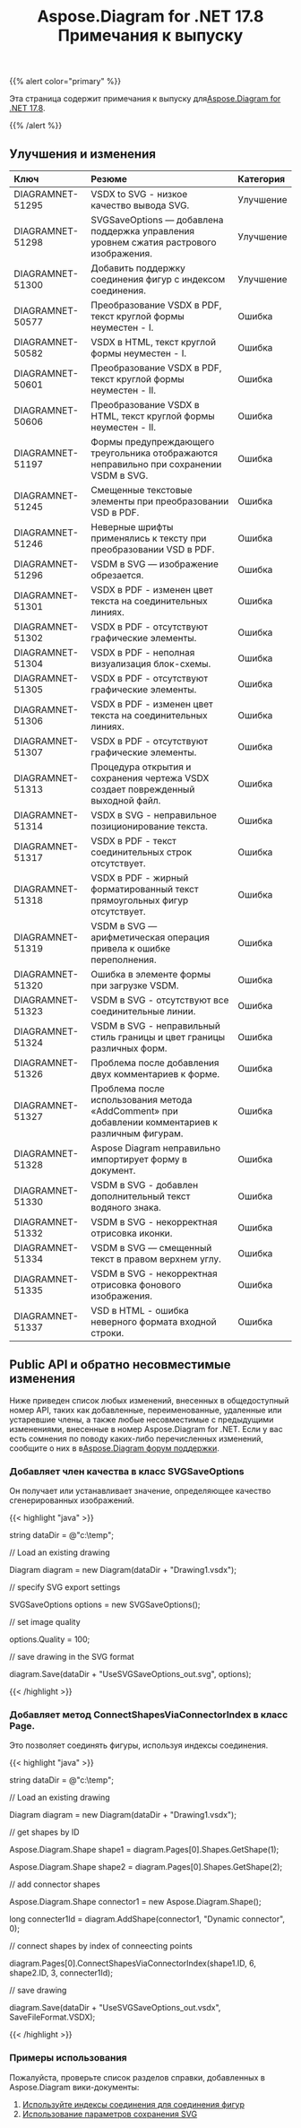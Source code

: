 ﻿---
title: Aspose.Diagram for .NET 17.8 Примечания к выпуску
type: docs
weight: 50
url: /ru/net/aspose-diagram-for-net-17-8-release-notes/
---
{{% alert color="primary" %}} 

 Эта страница содержит примечания к выпуску для[Aspose.Diagram for .NET 17.8](https://www.nuget.org/packages/Aspose.Diagram/17.8.0).

{{% /alert %}} 
## **Улучшения и изменения**

|**Ключ**|**Резюме**|**Категория**|
|:- |:- |:- |
|DIAGRAMNET-51295|VSDX to SVG - низкое качество вывода SVG.|Улучшение|
|DIAGRAMNET-51298|SVGSaveOptions — добавлена поддержка управления уровнем сжатия растрового изображения.|Улучшение|
|DIAGRAMNET-51300|Добавить поддержку соединения фигур с индексом соединения.|Улучшение|
|DIAGRAMNET-50577|Преобразование VSDX в PDF, текст круглой формы неуместен - I.|Ошибка|
|DIAGRAMNET-50582|VSDX в HTML, текст круглой формы неуместен - I.|Ошибка|
|DIAGRAMNET-50601|Преобразование VSDX в PDF, текст круглой формы неуместен - II.|Ошибка|
|DIAGRAMNET-50606|Преобразование VSDX в HTML, текст круглой формы неуместен - II.|Ошибка|
|DIAGRAMNET-51197|Формы предупреждающего треугольника отображаются неправильно при сохранении VSDM в SVG.|Ошибка|
|DIAGRAMNET-51245|Смещенные текстовые элементы при преобразовании VSD в PDF.|Ошибка|
|DIAGRAMNET-51246|Неверные шрифты применялись к тексту при преобразовании VSD в PDF.|Ошибка|
|DIAGRAMNET-51296|VSDM в SVG — изображение обрезается.|Ошибка|
|DIAGRAMNET-51301|VSDX в PDF - изменен цвет текста на соединительных линиях.|Ошибка|
|DIAGRAMNET-51302|VSDX в PDF - отсутствуют графические элементы.|Ошибка|
|DIAGRAMNET-51304|VSDX в PDF - неполная визуализация блок-схемы.|Ошибка|
|DIAGRAMNET-51305|VSDX в PDF - отсутствуют графические элементы.|Ошибка|
|DIAGRAMNET-51306|VSDX в PDF - изменен цвет текста на соединительных линиях.|Ошибка|
|DIAGRAMNET-51307|VSDX в PDF - отсутствуют графические элементы.|Ошибка|
|DIAGRAMNET-51313|Процедура открытия и сохранения чертежа VSDX создает поврежденный выходной файл.|Ошибка|
|DIAGRAMNET-51314|VSDX в SVG - неправильное позиционирование текста.|Ошибка|
|DIAGRAMNET-51317|VSDX в PDF - текст соединительных строк отсутствует.|Ошибка|
|DIAGRAMNET-51318|VSDX в PDF - жирный форматированный текст прямоугольных фигур отсутствует.|Ошибка|
|DIAGRAMNET-51319|VSDM в SVG — арифметическая операция привела к ошибке переполнения.|Ошибка|
|DIAGRAMNET-51320|Ошибка в элементе формы при загрузке VSDM.|Ошибка|
|DIAGRAMNET-51323|VSDM в SVG - отсутствуют все соединительные линии.|Ошибка|
|DIAGRAMNET-51324|VSDM в SVG - неправильный стиль границы и цвет границы различных форм.|Ошибка|
|DIAGRAMNET-51326|Проблема после добавления двух комментариев к форме.|Ошибка|
|DIAGRAMNET-51327|Проблема после использования метода «AddComment» при добавлении комментариев к различным фигурам.|Ошибка|
|DIAGRAMNET-51328|Aspose Diagram неправильно импортирует форму в документ.|Ошибка|
|DIAGRAMNET-51330|VSDM в SVG - добавлен дополнительный текст водяного знака.|Ошибка|
|DIAGRAMNET-51332|VSDM в SVG - некорректная отрисовка иконки.|Ошибка|
|DIAGRAMNET-51334|VSDM в SVG — смещенный текст в правом верхнем углу.|Ошибка|
|DIAGRAMNET-51335|VSDM в SVG - некорректная отрисовка фонового изображения.|Ошибка|
|DIAGRAMNET-51337|VSD в HTML - ошибка неверного формата входной строки.|Ошибка|
## **Public API и обратно несовместимые изменения**
Ниже приведен список любых изменений, внесенных в общедоступный номер API, таких как добавленные, переименованные, удаленные или устаревшие члены, а также любые несовместимые с предыдущими изменениями, внесенные в номер Aspose.Diagram for .NET. Если у вас есть сомнения по поводу каких-либо перечисленных изменений, сообщите о них в в[Aspose.Diagram форум поддержки](https://forum.aspose.com/c/diagram/17).
### **Добавляет член качества в класс SVGSaveOptions**
Он получает или устанавливает значение, определяющее качество сгенерированных изображений.

{{< highlight "java" >}}

 string dataDir = @"c:\temp\";

// Load an existing drawing

Diagram diagram = new Diagram(dataDir + "Drawing1.vsdx");

// specify SVG export settings

SVGSaveOptions options = new SVGSaveOptions();

// set image quality

options.Quality = 100;

// save drawing in the SVG format

diagram.Save(dataDir + "UseSVGSaveOptions_out.svg", options);

{{< /highlight >}}
### **Добавляет метод ConnectShapesViaConnectorIndex в класс Page.**
Это позволяет соединять фигуры, используя индексы соединения.

{{< highlight "java" >}}

 string dataDir = @"c:\temp\";

// Load an existing drawing

Diagram diagram = new Diagram(dataDir + "Drawing1.vsdx");

// get shapes by ID

Aspose.Diagram.Shape shape1 = diagram.Pages[0].Shapes.GetShape(1);

Aspose.Diagram.Shape shape2 = diagram.Pages[0].Shapes.GetShape(2);

// add connector shapes

Aspose.Diagram.Shape connector1 = new Aspose.Diagram.Shape();

long connecter1Id = diagram.AddShape(connector1, "Dynamic connector", 0);

// connect shapes by index of conneecting points

diagram.Pages[0].ConnectShapesViaConnectorIndex(shape1.ID, 6, shape2.ID, 3, connecter1Id);

// save drawing

diagram.Save(dataDir + "UseSVGSaveOptions_out.vsdx", SaveFileFormat.VSDX);

{{< /highlight >}}
### **Примеры использования**
Пожалуйста, проверьте список разделов справки, добавленных в Aspose.Diagram вики-документы:

1. [Используйте индексы соединения для соединения фигур](https://docs.aspose.com/diagram/net/add-retrieve-copy-and-read-visio-shape-data/#use-connection-indexes-to-connect-shapes)
1. [Использование параметров сохранения SVG](https://docs.aspose.com/diagram/net/save-visio-document/)

